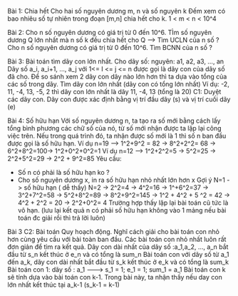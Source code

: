 Bài 1: Chia hết
Cho hai số nguyên dương m, n và số nguyên k
Đếm xem có bao nhiêu số tự nhiên trong đoạn [m,n] chia hết cho k.
1 < m < n < 10^4

Bài 2: 
Cho n số nguyên dương có giá trị từ 0 đến 10^6. TÌm số nguyên dương Q lớn nhất mà n số k đều chia hết cho Q --> Tìm UCLN của n số ? 
Cho n số nguyên dương có giá trị từ 0 đến 10^6. Tìm BCNN của n số ?

Bài 3:
Bài toán tìm dãy con lớn nhất. Cho dãy số: nguyên: a1, a2, a3, …, an
Dãy số a_i, a_i+1, …, a_j với 1<= I <= j <= n được gọi là dãy con của dãy số đã cho.
Để so sánh  xem 2 dãy con dãy nào lớn hơn thì ta dựa vào tổng của các số trong dãy. 
Tìm dãy con lớn nhất (dãy con có tổng lớn nhất)
Ví dụ: -2, 11, -4, 13, -5, 2 thì dãy con lớn nhất là dãy 11, -4, 13 (tổng là 20)
C1: Duyệt các dãy con. Dãy con được xác định bằng vị trí đầu dãy (s) và vị trí cuối dãy (e)

Bài 4: Số hữu hạn
Với số nguyên dương n, ta tạo ra số mới bằng cách lấy tổng bình phương các chữ số của nó, từ số mới nhận được ta lặp lại công việc trên. Nếu trong quá trình đó, ta nhận được số mới là 1 thì số n ban đầu được gọi là số hữu hạn.
Ví dụ n=19 --> 1^2+9^2 = 82 -> 8^2+2^2= 68 -> 6^2+8^2=100-> 1^2+0^2+0^2=1
Ví dụ n=12 --> 1^2+2^2=5 -> 5^2=25 -> 2^2+5^2=29 -> 2^2 + 9^2=85
Yêu cầu: 
+ Số n có phải là số hữu hạn ko ?
+ Cho số nguyên dương x, in ra số hữu hạn nhỏ nhất lớn hơn x
Gợi ý
N=1 -> số hữu hạn ( dễ thấy)
N=2 -> 2^2=4 -> 4^2=16 -> 1^+6^2=37 -> 3^2+7^2=58 -> 5^2+8^2=89 -> 8^2+9^2=145 -> 1^2 + 4^2 + 5 ^2 = 42 -> 4^2 + 2^2 = 20 -> 2^2+0^2= 4
Trường hợp thấy lặp lại bài toán cũ tức là vô hạn. (lưu lại kết quả n có phải số hữu hạn không vào 1 mảng nếu bài toán đc giải rồi thì trả lời luôn)

Bài 3
C2: Bài toán Quy hoạch động. Nghĩ cách giải cho bài toán con nhỏ hơn cùng yêu cầu với bài toàn ban đầu. Các bài toán con nhỏ nhất luôn rất đơn giản để tìm ra kết quả.
Dãy con dài nhất của dãy số :a_1,a_2, …, a_n bắt đầu từ s_n kết thúc ở e_n và có tổng là sum_n
Bài toán con với dãy số từ a_1 đến a_k, dãy con dài nhất bắt đầu từ s_k kết thúc ở e_k và có tổng là sum_k
Bài toán con 1: dãy số : a_1 ---> s_1 = 1; e_1 = 1; sum_1 = a_1
Bài toán con k sẽ tính dựa vào bài toán con k-1. Trong bài này, ta nhận thấy nếu day con lớn nhất kết thúc tại a_k-1 (s_k-1 = k-1) 
